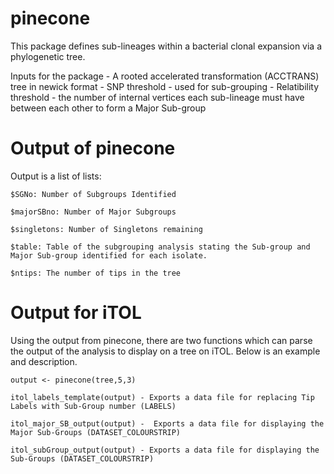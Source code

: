 # pinecone

This package defines sub-lineages within a bacterial clonal expansion via a phylogenetic tree.

Inputs for the package 
	- A rooted accelerated transformation (ACCTRANS) tree in newick format
	- SNP threshold - used for sub-grouping
	- Relatibility threshold - the number of internal vertices each sub-lineage must have between each other to form a Major Sub-group


# Output of pinecone
Output is a list of lists:

	$SGNo: Number of Subgroups Identified

	$majorSBno: Number of Major Subgroups

	$singletons: Number of Singletons remaining

	$table: Table of the subgrouping analysis stating the Sub-group and Major Sub-group identified for each isolate.

	$ntips: The number of tips in the tree

# Output for iTOL
Using the output from pinecone, there are two functions which can parse the output of the analysis to display on a tree on iTOL. Below is an example and description.

	output <- pinecone(tree,5,3)

	itol_labels_template(output) - Exports a data file for replacing Tip Labels with Sub-Group number (LABELS)

	itol_major_SB_output(output) -  Exports a data file for displaying the Major Sub-Groups (DATASET_COLOURSTRIP)

	itol_subGroup_output(output) - Exports a data file for displaying the Sub-Groups (DATASET_COLOURSTRIP)